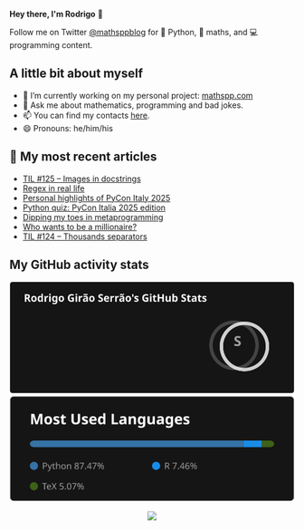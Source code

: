 **Hey there, I'm Rodrigo** 👋

Follow me on Twitter [@mathsppblog][twitter] for 🐍 Python, 🧠 maths, and 💻 programming content.


## A little bit about myself

- 🔭 I’m currently working on my personal project: [mathspp.com](https://mathspp.com)
- 💬 Ask me about mathematics, programming and bad jokes.
- 📫 You can find my contacts [here](https://mathspp.com/contact-me).
- 😄 Pronouns: he/him/his


## 📖 My most recent articles

<!-- BLOG-POST-LIST:START -->
- [TIL #125 – Images in docstrings](https://mathspp.com/blog/til/images-in-docstrings)
- [Regex in real life](https://mathspp.com/blog/regex-in-real-life)
- [Personal highlights of PyCon Italy 2025](https://mathspp.com/blog/personal-highlights-of-pycon-italy-2025)
- [Python quiz: PyCon Italia 2025 edition](https://mathspp.com/blog/python-quiz-pycon-italia-2025-edition)
- [Dipping my toes in metaprogramming](https://mathspp.com/blog/dipping-my-toes-in-metaprogramming)
- [Who wants to be a millionaire?](https://mathspp.com/blog/who-wants-to-be-a-millionaire)
- [TIL #124 – Thousands separators](https://mathspp.com/blog/til/thousands-separators)
<!-- BLOG-POST-LIST:END -->


##  My GitHub activity stats

<!-- Thanks to ofek! -->

<img src="general_stats.svg" alt="GitHub Statistics" loading="lazy">

<img src="language_stats.svg" alt="Top Languages" loading="lazy">

<p align='center'><img src='https://visitor-badge.laobi.icu/badge?page_id=RodrigoGiraoSerrao'></p>

[twitter]: https://twitter.com/mathsppblog

